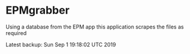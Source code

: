 # EPMgrabber
Using a database from the EPM app this application scrapes the files as required


Latest backup: Sun Sep 1 19:18:02 UTC 2019
